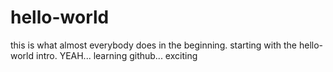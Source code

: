 hello-world
===========

this is what almost everybody does in the beginning.
starting with the hello-world intro.
YEAH... learning github... exciting
